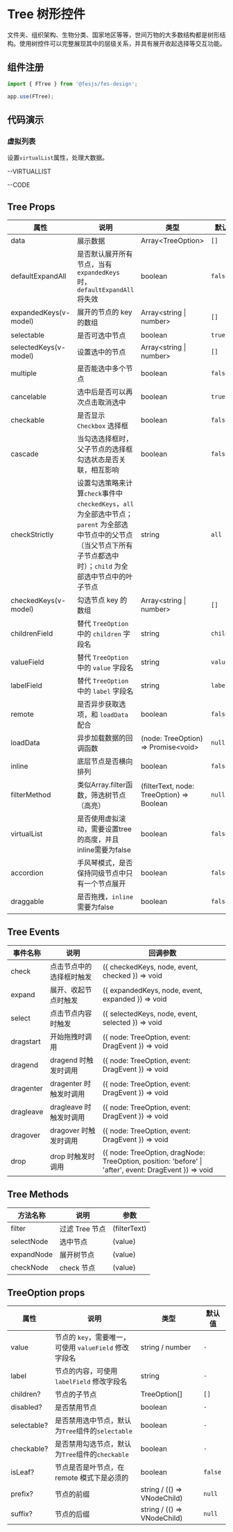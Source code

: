 # Tree 树形控件

文件夹、组织架构、生物分类、国家地区等等，世间万物的大多数结构都是树形结构。使用树控件可以完整展现其中的层级关系，并具有展开收起选择等交互功能。

## 组件注册

```js
import { FTree } from '@fesjs/fes-design';

app.use(FTree);
```

## 代码演示

<!-- ### 基础用法

基础的树形结构展示。

--COMMON -->

### 虚拟列表
设置`virtualList`属性，处理大数据。

--VIRTUALLIST


<!-- #### 叶子节点一行展示

--INLINE

#### 可选择多个节点

可以选择多个节点。

--MULTIPLE

### 可勾选

适用于需要选择层级时使用。

--CHECKABLE

#### 展开部分 + 默认选中 + 默认勾选

通过`expandedKeys`配置默认展开节点，通过`selectedKeys`配置默认选择节点，通过`checkedKeys`配置默认勾选节点。

--DEFAULT

#### 禁用节点

无法被选中和点击。

--ITEMDISABLED

### 异步加载

点击展开节点时加载子选项。

--ASYNC

### 搜索

通过关键字过滤树节点。

--FILTER 
### 前缀与后缀

放一些操作。

--FIX



### 拖拽

--DRAG -->

--CODE


## Tree Props

| 属性                  | 说明                                                                    | 类型                                      | 默认值     |
| --------------------- | ----------------------------------------------------------------------- | ----------------------------------------- | ---------- |
| data                  | 展示数据                                                                | Array\<TreeOption\>                       | `[]`       |
| defaultExpandAll      | 是否默认展开所有节点，当有 `expandedKeys` 时，`defaultExpandAll` 将失效 | boolean                                   | `false`    |
| expandedKeys(v-model) | 展开的节点的 key 的数组                                                 | Array<string \| number>                   | `[]`       |
| selectable            | 是否可选中节点                                                              | boolean                                   | `true`     |
| selectedKeys(v-model) | 设置选中的节点                                                        | Array<string \| number>                   | `[]`       |
| multiple              | 是否能选中多个节点                                            | boolean                                   | `false`    |
| cancelable                | 选中后是否可以再次点击取消选中                                                   | boolean                                   | `true`    |
| checkable             | 是否显示 `Checkbox` 选择框                                            | boolean                                   | `false`    |
| cascade             | 当勾选选择框时，父子节点的选择框勾选状态是否关联，相互影响                                           | boolean                                   | `false`    |
| checkStrictly         | 设置勾选策略来计算`check`事件中`checkedKeys`，`all`为全部选中节点；`parent` 为全部选中节点中的父节点（当父节点下所有子节点都选中时）；`child` 为全部选中节点中的叶子节点          | string                                   | `all`    |
| checkedKeys(v-model)  | 勾选节点 key 的数组                                                 | Array<string \| number>                   | `[]`       |
| childrenField         | 替代 `TreeOption` 中的 `children` 字段名                                | string                                    | `children` |
| valueField            | 替代 `TreeOption` 中的 `value` 字段名                                   | string                                    | `value`    |
| labelField            | 替代 `TreeOption` 中的 `label` 字段名                                   | string                                    | `label`    |
| remote                | 是否异步获取选项，和 `loadData` 配合                                      | boolean                                   | `false`    |
| loadData              | 异步加载数据的回调函数                                                  | (node: TreeOption) => Promise\<void\>     | `null`     |
| inline                | 底层节点是否横向排列                                                    | boolean                                   | `false`    |
| filterMethod          | 类似Array.filter函数，筛选树节点（高亮）                                      | (filterText, node: TreeOption) => Boolean | `null`     |
| virtualList                | 是否使用虚拟滚动，需要设置tree的高度，并且inline需要为false                                                    | boolean                                   | `false`    |
| accordion             | 手风琴模式，是否保持同级节点中只有一个节点展开                          | boolean                                   | `false`    |
| draggable             | 是否拖拽，`inline`需要为false                           | boolean                                   | `false`    |


## Tree Events

| 事件名称 | 说明                | 回调参数                                          |
| -------- | ------------------- | ------------------------------------------------- |
| check    | 点击节点中的选择框时触发      | ({ checkedKeys, node, event, checked }) => void   |
| expand   | 展开、收起节点时触发 | ({ expandedKeys, node, event, expanded }) => void |
| select   | 点击节点内容时触发      | ({ selectedKeys, node, event, selected }) => void |
| dragstart   |   开始拖拽时调用    | ({ node: TreeOption, event: DragEvent }) => void |
| dragend   |   dragend 时触发时调用    | ({ node: TreeOption, event: DragEvent }) => void |
| dragenter   |   dragenter 时触发时调用    | ({ node: TreeOption, event: DragEvent }) => void |
| dragleave   |   dragleave 时触发时调用    | ({ node: TreeOption, event: DragEvent }) => void |
| dragover   |   dragover 时触发时调用    | ({ node: TreeOption, event: DragEvent }) => void |
| drop   |   drop 时触发时调用    | ({ node: TreeOption, dragNode: TreeOption, position: 'before' \| 'after', event: DragEvent }) => void |

## Tree Methods

| 方法名称   | 说明           | 参数         |
| ---------- | -------------- | ------------ |
| filter     | 过滤 Tree 节点 | (filterText) |
| selectNode | 选中节点       | (value)      |
| expandNode | 展开树节点     | (value)      |
| checkNode  | check 节点     | (value)      |

## TreeOption props

| 属性              | 说明                                                   | 类型                        | 默认值  |
| ----------------- | ------------------------------------------------------ | --------------------------- | ------- |
| value             | 节点的 `key`，需要唯一，可使用 `valueField` 修改字段名 | string / number             | `-`     |
| label             | 节点的内容，可使用 `labelField` 修改字段名             | string                      | `-`     |
| children?         | 节点的子节点                                           | TreeOption[]                | `[]`    |
| disabled?         | 是否禁用节点                                           | boolean                     | `-` |
| selectable? | 是否禁用选中节点，默认为`Tree`组件的`selectable`                          | boolean                     | `-` |
| checkable? | 是否禁用勾选节点，默认为`Tree`组件的`checkable`                          | boolean                     | `-` |
| isLeaf?           | 节点是否是叶节点，在 remote 模式下是必须的             | boolean                     | `false` |
| prefix?           | 节点的前缀                                             | string / (() => VNodeChild) | `null`  |
| suffix?           | 节点的后缀                                             | string / (() => VNodeChild) | `null`  |
